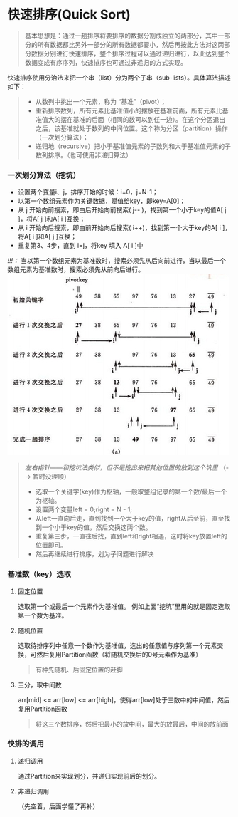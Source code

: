 # 快速排序(Quick Sort)

> 基本思想是：通过一趟排序将要排序的数据分割成独立的两部分，其中一部分的所有数据都比另外一部分的所有数据都要小，然后再按此方法对这两部分数据分别进行快速排序，整个排序过程可以通过递归进行，以此达到整个数据变成有序序列，快速排序也可通过非递归的方式实现。

快速排序使用分治法来把一个串（list）分为两个子串（sub-lists）。具体算法描述如下：

> - 从数列中挑出一个元素，称为 “基准”（pivot）；
> - 重新排序数列，所有元素比基准值小的摆放在基准前面，所有元素比基准值大的摆在基准的后面（相同的数可以到任一边）。在这个分区退出之后，该基准就处于数列的中间位置。这个称为分区（partition）操作（一次划分算法）；
> - 递归地（recursive）把小于基准值元素的子数列和大于基准值元素的子数列排序。（也可使用非递归算法）

### 一次划分算法（挖坑）
- 设置两个变量i、j，排序开始的时候：i=0，j=N-1；
- 以第一个数组元素作为关键数据，赋值给key，即key=A[0]；
- 从 j 开始向前搜索，即由后开始向前搜索( j-- )，找到第一个小于key的值A[ j ]，将A[ j ]和A[ i ]互换；
- 从 i 开始向后搜索，即由前开始向后搜索( i++)，找到第一个大于key的A[ i ]，将A[ i ]和A[ j ]互换；
- 重复第3、4步，直到 i=j，将key 填入 A[ i ]中

*!!!：* 当以第一个数组元素为基准数时，搜索必须先从后向前进行，当以最后一个数组元素为基准数时，搜索必须先从前向后进行。
![挖坑法](images/挖坑法.jpg)

 > *左右指针——和挖坑法类似，但不是挖出来把其他位置的放到这个坑里*  （--> 暂时没理顺）
 > - 选取一个关键字(key)作为枢轴，一般取整组记录的第一个数/最后一个为枢轴。
 > - 设置两个变量left = 0;right = N - 1;
 > - 从left一直向后走，直到找到一个大于key的值，right从后至前，直至找到一个小于key的值，然后交换这两个数。
 > - 重复第三步，一直往后找，直到left和right相遇，这时将key放置left的位置即可。
 > - 然后再继续进行排序，划为子问题进行解决

### 基准数（key）选取
1. 固定位置
    
    选取第一个或最后一个元素作为基准值。
    例如上面“挖坑”里用的就是固定选取第一个数为基准。

2. 随机位置
    
    选取待排序列中任意一个数作为基准值，选出的任意值与序列第一个元素交换，可然后复用Partition函数（将随机交换后的0号元素作为基准）
    
    > 有种先随机、后固定位置的赶脚

3. 三分，取中间数

    arr[mid] <= arr[low] <= arr[high]，使得arr[low]处于三数中的中间值，然后复用Partition函数
    > 将这三个数排序，然后把最小的放中间，最大的放最后，中间的放前面

### 快排的调用

1. 递归调用
    
    通过Partition来实现划分，并递归实现前后的划分。

2. 非递归调用

    （先空着，后面学懂了再补）